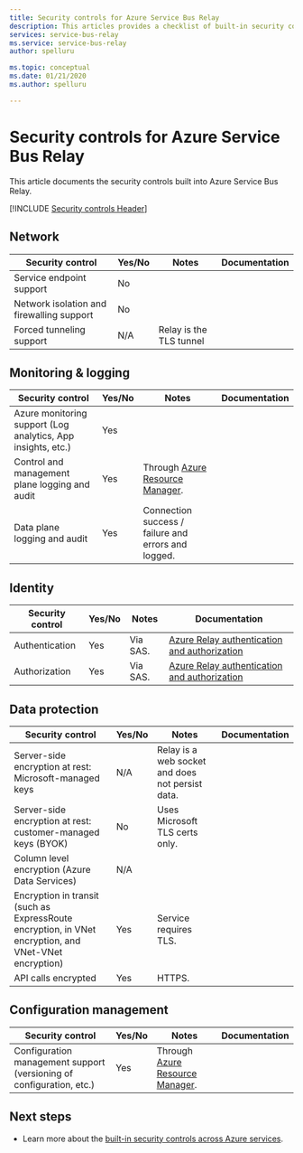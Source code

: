 ```yaml
---
title: Security controls for Azure Service Bus Relay
description: This articles provides a checklist of built-in security controls for evaluating Azure Service Bus Relay.
services: service-bus-relay
ms.service: service-bus-relay
author: spelluru

ms.topic: conceptual
ms.date: 01/21/2020
ms.author: spelluru

---
```

# Security controls for Azure Service Bus Relay

This article documents the security controls built into Azure Service Bus Relay.

[!INCLUDE [Security controls Header](../../includes/security-controls-header.md)]

## Network

| Security control | Yes/No | Notes | Documentation |
|---|---|--|--|
| Service endpoint support| No |  |   |
| Network isolation and firewalling support| No |  |   |
| Forced tunneling support| N/A | Relay is the TLS tunnel  |   |

## Monitoring & logging

| Security control | Yes/No | Notes| Documentation |
|---|---|--|--|
| Azure monitoring support (Log analytics, App insights, etc.)| Yes | |   |
| Control and management plane logging and audit| Yes | Through [Azure Resource Manager](../azure-resource-manager/index.yml). |   |
| Data plane logging and audit| Yes | Connection success / failure and errors and logged.  |   |

## Identity

| Security control | Yes/No | Notes| Documentation |
|---|---|--|--|
| Authentication| Yes | Via SAS. | [Azure Relay authentication and authorization](relay-authentication-and-authorization.md) |
| Authorization|  Yes | Via SAS. | [Azure Relay authentication and authorization](relay-authentication-and-authorization.md) |

## Data protection

| Security control | Yes/No | Notes | Documentation |
|---|---|--|--|
| Server-side encryption at rest: Microsoft-managed keys |  N/A | Relay is a web socket and does not persist data. |   |
| Server-side encryption at rest: customer-managed keys (BYOK) | No | Uses Microsoft TLS certs only.  |   |
| Column level encryption (Azure Data Services)| N/A | |   |
| Encryption in transit (such as ExpressRoute encryption, in VNet encryption, and VNet-VNet encryption)| Yes | Service requires TLS. |   |
| API calls encrypted| Yes | HTTPS. |


## Configuration management

| Security control | Yes/No | Notes| Documentation |
|---|---|--|--|
| Configuration management support (versioning of configuration, etc.)| Yes | Through [Azure Resource Manager](../azure-resource-manager/index.yml).|   |

## Next steps

- Learn more about the [built-in security controls across Azure services](../security/fundamentals/security-controls.md).